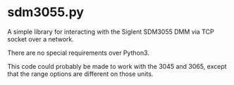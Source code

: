 # sdm3055.py

A simple library for interacting with the Siglent SDM3055 DMM via
TCP socket over a network.

There are no special requirements over Python3.

This code could probably be made to work with the 3045 and 3065,
except that the range options are different on those units.

